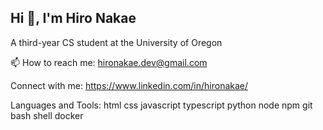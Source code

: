 


## Hi 👋, I'm Hiro Nakae
A third-year CS student at the University of Oregon

📫 How to reach me: hironakae.dev@gmail.com

Connect with me:
https://www.linkedin.com/in/hironakae/

Languages and Tools:
html css javascript typescript python node npm git bash shell docker 
